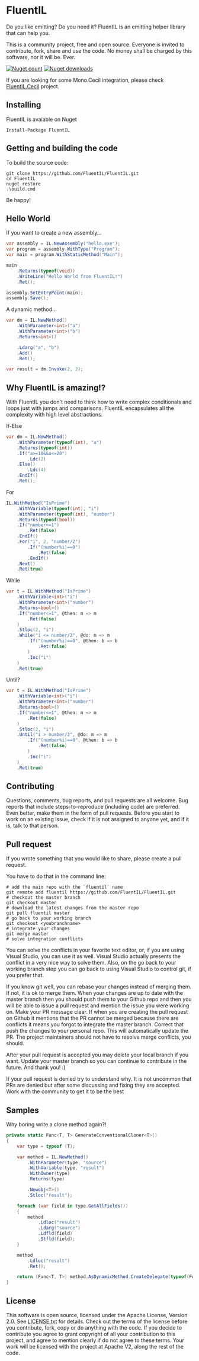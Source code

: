 # FluentIL
Do you like emitting? Do you need it? FluentIL is an emitting helper library that can help you.

This is a community project, free and open source. Everyone is invited to contribute, fork, share and use the code. No money shall be charged by this software, nor it will be. Ever.

[![Nuget count](http://img.shields.io/nuget/v/fluentil.svg)](https://www.nuget.org/packages/fluentil/)
[![Nuget downloads](http://img.shields.io/nuget/dt/fluentil.svg)](https://www.nuget.org/packages/fluentil/)

If you are looking for some Mono.Cecil integration, please check [FluentIL.Cecil](http://github.com/fluentil/fluentil.cecil) project.

## Installing

FluentIL is avaiable on Nuget

````shell
Install-Package FluentIL
````

## Getting and building the code

To build the source code:

````shell
git clone https://github.com/FluentIL/FluentIL.git
cd FluentIL
nuget restore
.\build.cmd
````

Be happy!

## Hello World

If you want to create a new assembly...

````csharp
var assembly = IL.NewAssembly("hello.exe");
var program = assembly.WithType("Program");
var main = program.WithStaticMethod("Main");

main
    .Returns(typeof(void))
    .WriteLine("Hello World from FluentIL!")
    .Ret();

assembly.SetEntryPoint(main);
assembly.Save();
````

A dynamic method...

````csharp
var dm = IL.NewMethod()
    .WithParameter<int>("a")
    .WithParameter<int>("b")
    .Returns<int>()

    .Ldarg("a", "b")
    .Add()
    .Ret();

var result = dm.Invoke(2, 2);
````

## Why FluentIL is amazing!?

With FluentIL you don't need to think how to write complex conditionals and loops just with jumps and comparisons. FluentIL encapsulates all the complexity with high level abstractions.

If-Else

````csharp
var dm = IL.NewMethod()
    .WithParameter(typeof(int), "a")
    .Returns(typeof(int))
    .If("a>=10&&a<=20")
        .Ldc(2)
    .Else()
        .Ldc(4)
    .EndIf()
    .Ret(); 
````

For

````csharp
IL.WithMethod("IsPrime")
    .WithVariable(typeof(int), "i")
    .WithParameter(typeof(int), "number")
    .Returns(typeof(bool))
    .If("number<=1")
        .Ret(false)
    .EndIf()
    .For("i", 2, "number/2")
        .If("(number%i)==0")
            .Ret(false)
        .EndIf()
    .Next()
    .Ret(true)
````

While

````csharp
var t = IL.WithMethod("IsPrime")
    .WithVariable<int>("i")
    .WithParameter<int>("number")
    .Returns<bool>()
    .If("number<=1", @then: m => m
        .Ret(false)
    )
    .Stloc(2, "i")
    .While("i <= number/2", @do: m => m
        .If("(number%i)==0", @then: b => b
            .Ret(false)
        )
        .Inc("i")
    )
    .Ret(true)
````

Until?

````csharp
var t = IL.WithMethod("IsPrime")
    .WithVariable<int>("i")
    .WithParameter<int>("number")
    .Returns<bool>()
    .If("number<=1", @then: m => m
        .Ret(false)
    )
    .Stloc(2, "i")
    .Until("i > number/2", @do: m => m
        .If("(number%i)==0", @then: b => b
            .Ret(false)
        )
        .Inc("i")
    )
    .Ret(true)
````


## Contributing

Questions, comments, bug reports, and pull requests are all welcome. Bug reports that include steps-to-reproduce (including code) are preferred. Even better, make them in the form of pull requests. Before you start to work on an existing issue, check if it is not assigned to anyone yet, and if it is, talk to that person.

## Pull request

If you wrote something that you would like to share, please create a pull request.

You have to do that in the command line:

````shell
# add the main repo with the `fluentil` name
git remote add fluentil https://github.com/FluentIL/FluentIL.git
# checkout the master branch
git checkout master
# download the latest changes from the master repo
git pull fluentil master
# go back to your working branch
git checkout <youbranchname>
# integrate your changes
git merge master
# solve integration conflicts
````

You can solve the conflicts in your favorite text editor, or, if you are using Visual Studio, you can use it as well. Visual Studio actually presents the conflict in a very nice way to solve them. Also, on the go back to your working branch step you can go back to using Visual Studio to control git, if you prefer that.

If you know git well, you can rebase your changes instead of merging them. If not, it is ok to merge them. When your changes are up to date with the master branch then you should push them to your Github repo and then you will be able to issue a pull request and mention the issue you were working on. Make your PR message clear. If when you are creating the pull request on Github it mentions that the PR cannot be merged because there are conflicts it means you forgot to integrate the master branch. Correct that push the changes to your personal repo. This will automatically update the PR. The project maintainers should not have to resolve merge conflicts, you should.

After your pull request is accepted you may delete your local branch if you want. Update your master branch so you can continue to contribute in the future. And thank you! :)

If your pull request is denied try to understand why. It is not uncommon that PRs are denied but after some discussing and fixing they are accepted. Work with the community to get it to be the best 

## Samples

Why boring write a clone method again?!

````csharp
private static Func<T, T> GenerateConventionalCloner<T>()
{
    var type = typeof (T);

    var method = IL.NewMethod()
        .WithParameter(type, "source")
        .WithVariable(type, "result")
        .WithOwner(type)
        .Returns(type)

        .Newobj<T>()
        .Stloc("result");

    foreach (var field in type.GetAllFields())
    {
        method
            .Ldloc("result")
            .Ldarg("source")
            .Ldfld(field)
            .Stfld(field);
    }

    method
        .Ldloc("result")
        .Ret();

    return (Func<T, T>) method.AsDynamicMethod.CreateDelegate(typeof(Func<T, T>));
}
````

## License

This software is open source, licensed under the Apache License, Version 2.0.
See [LICENSE.txt](https://github.com/FluentIL/FluentIL/blob/master/LICENSE.txt) for details.
Check out the terms of the license before you contribute, fork, copy or do anything
with the code. If you decide to contribute you agree to grant copyright of all your contribution to this project, and agree to
mention clearly if do not agree to these terms. Your work will be licensed with the project at Apache V2, along the rest of the code.